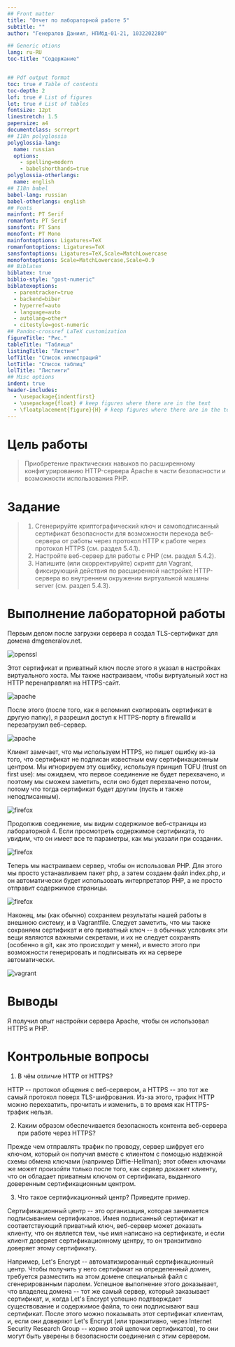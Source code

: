 ```yaml
---
## Front matter
title: "Отчет по лабораторной работе 5"
subtitle: ""
author: "Генералов Даниил, НПИбд-01-21, 1032202280"

## Generic otions
lang: ru-RU
toc-title: "Содержание"


## Pdf output format
toc: true # Table of contents
toc-depth: 2
lof: true # List of figures
lot: true # List of tables
fontsize: 12pt
linestretch: 1.5
papersize: a4
documentclass: scrreprt
## I18n polyglossia
polyglossia-lang:
  name: russian
  options:
	- spelling=modern
	- babelshorthands=true
polyglossia-otherlangs:
  name: english
## I18n babel
babel-lang: russian
babel-otherlangs: english
## Fonts
mainfont: PT Serif
romanfont: PT Serif
sansfont: PT Sans
monofont: PT Mono
mainfontoptions: Ligatures=TeX
romanfontoptions: Ligatures=TeX
sansfontoptions: Ligatures=TeX,Scale=MatchLowercase
monofontoptions: Scale=MatchLowercase,Scale=0.9
## Biblatex
biblatex: true
biblio-style: "gost-numeric"
biblatexoptions:
  - parentracker=true
  - backend=biber
  - hyperref=auto
  - language=auto
  - autolang=other*
  - citestyle=gost-numeric
## Pandoc-crossref LaTeX customization
figureTitle: "Рис."
tableTitle: "Таблица"
listingTitle: "Листинг"
lofTitle: "Список иллюстраций"
lotTitle: "Список таблиц"
lolTitle: "Листинги"
## Misc options
indent: true
header-includes:
  - \usepackage{indentfirst}
  - \usepackage{float} # keep figures where there are in the text
  - \floatplacement{figure}{H} # keep figures where there are in the text
---
```


# Цель работы

> Приобретение практических навыков по расширенному конфигурированию HTTP-сервера Apache в части безопасности и возможности использования PHP.

# Задание

> 1. Сгенерируйте криптографический ключ и самоподписанный сертификат безопасности для возможности перехода веб-сервера от работы через протокол HTTP к работе через протокол HTTPS (см. раздел 5.4.1).
> 2. Настройте веб-сервер для работы с PHP (см. раздел 5.4.2).
> 3. Напишите (или скорректируйте) скрипт для Vagrant, фиксирующий действия по расширенной настройке HTTP-сервера во внутреннем окружении виртуальной машины server (см. раздел 5.4.3).

# Выполнение лабораторной работы

Первым делом после загрузки сервера я создал TLS-сертификат для домена dmgeneralov.net.

![openssl](./1.png)

Этот сертификат и приватный ключ после этого я указал в настройках виртуального хоста.
Мы также настраиваем, чтобы виртуальный хост на HTTP перенаправлял на HTTPS-сайт.

![apache](./2.png)

После этого (после того, как я вспомнил скопировать сертификат в другую папку),
я разрешил доступ к HTTPS-порту в firewalld и перезагрузил веб-сервер.

![apache](./3.png)

Клиент замечает, что мы используем HTTPS,
но пишет ошибку из-за того, что сертификат не подписан известным ему сертификационным центром.
Мы игнорируем эту ошибку, используя принцип TOFU (trust on first use):
мы ожидаем, что первое соединение не будет перехвачено,
и поэтому мы сможем заметить, если оно будет перехвачено потом, потому что тогда сертификат будет другим (пусть и также неподписанным).

![firefox](./4.png)

Продолжив соединение, мы видим содержимое веб-страницы из лабораторной 4.
Если просмотреть содержимое сертификата, то увидим,
что он имеет все те параметры, как мы указали при создании.

![firefox](./5.png)

Теперь мы настраиваем сервер, чтобы он использовал PHP.
Для этого мы просто устанавливаем пакет php,
а затем создаем файл index.php,
и он автоматически будет использовать интерпретатор PHP, а не просто отправит содержимое страницы.

![firefox](./6.png)

Наконец, мы (как обычно) сохраняем результаты нашей работы в внешнюю систему,
и в Vagrantfile.
Следует заметить, что мы также сохраняем сертификат и его приватный ключ --
в обычных условиях эти вещи являются важными секретами,
и их не следует сохранять (особенно в git, как это происходит у меня),
и вместо этого при возможности генерировать и подписывать их на сервере автоматически.

![vagrant](./7.png)

# Выводы

Я получил опыт настройки сервера Apache, чтобы он использовал HTTPS и PHP.

# Контрольные вопросы

1. В чём отличие HTTP от HTTPS?

HTTP -- протокол общения с веб-сервером, а HTTPS -- это тот же самый протокол поверх TLS-шифрования.
Из-за этого, трафик HTTP можно перехватить, прочитать и изменить,
в то время как HTTPS-трафик нельзя.

2. Каким образом обеспечивается безопасность контента веб-сервера при работе через HTTPS?

Прежде чем отправлять трафик по проводу, сервер шифрует его ключом, который он получил вместе с клиентом
с помощью надежной схемы обмена ключами (например Diffie-Hellman);
этот обмен ключами же может произойти только после того, как сервер докажет клиенту,
что он обладает приватным ключом от сертификата, выданного доверенным сертификационным центром.

3. Что такое сертификационный центр? Приведите пример.

Сертификационный центр -- это организация, которая занимается подписыванием сертификатов.
Имея подписанный сертификат и соответствующий приватный ключ, веб-сервер может доказать клиенту,
что он является тем, чье имя написано на сертификате,
и если клиент доверяет сертификационному центру,
то он транзитивно доверяет этому сертификату.

Например, Let's Encrypt -- автоматизированный сертификационный центр.
Чтобы получить у него сертификат на определенный домен,
требуется разместить на этом домене специальный файл с сгенерированным паролем.
Успешное выполнение этого доказывает, что владелец домена -- тот же самый сервер, который заказывает сертификат,
и, когда Let's Encrypt успешно подтверждает существование и содержимое файла,
то они подписывают ваш сертификат.
После этого можно показывать этот сертификат клиентам,
и, если они доверяют Let's Encrypt (или транзитивно, через Internet Security Research Group -- корню этой цепочки сертификатов),
то они могут быть уверены в безопасности соединения с этим сервером.